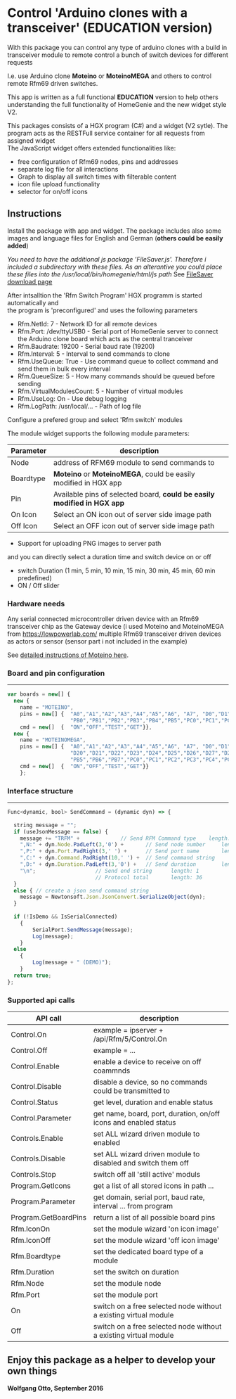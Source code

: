# Control 'Arduino clones with a transceiver' (EDUCATION version)

With this package you can control any type of arduino clones with a build in transceiver module to remote control a bunch of switch devices for different requests

I.e. use Arduino clone **Moteino** or **MoteinoMEGA** and others to control remote Rfm69 driven switches. 

This app is written as a full functional **EDUCATION** version to help others understanding the full functionality of HomeGenie and the new widget style V2.

This packages consists of a HGX program (C#) and a widget (V2 sytle). The program acts as the RESTFull service container for all requests from assigned widget   
The JavaScript widget offers extended functionalities like: 
+ free configuration of Rfm69 nodes, pins and addresses 
+ separate log file for all interactions
+ Graph to display all switch times with filterable content
+ icon file upload functionality
+ selector for on/off icons

## Instructions

Install the package with app and widget.
The package includes also some images and language files for English and German (**others could be easily added**)

*You need to have the additional js package 'FileSaver.js'. Therefore i included a subdirectory with these files. As an alterantive you could place these files into the /usr/local/bin/homegenie/html/js path* 
See <a href="https://github.com/eligrey/FileSaver.js/"> FileSaver download page</a>

After intsalltion the 'Rfm Switch Program' HGX programm is started automatically and    
the program is 'preconfigured' and uses the following parameters

+ Rfm.NetId: 			7  		- Network ID for all remote devices
+ Rfm.Port:  			/dev/ttyUSB0 	- Serial port of HomeGenie server to connect the Arduino clone board which acts as the central tranceiver
+ Rfm.Baudrate:			19200		- Serial baud rate (19200)
+ Rfm.Interval:			5		- Interval to send commands to clone
+ Rfm.UseQueue:			True		- Use command queue to collect command and send them in bulk every interval
+ Rfm.QueueSize:			5		- How many commands should be queued before sending
+ Rfm.VirtualModulesCount:	5		- Number of virtual modules
+ Rfm.UseLog:			On		- Use debug logging
+ Rfm.LogPath:			/usr/local/...	- Path of log file

Configure a prefered group and select  'Rfm switch' modules

The module widget supports the following module parameters:

| Parameter           	| description                                                                 	|
|-----------------------|-------------------------------------------------------------------------------|
| Node	 	       	| address of RFM69 module to send commands to  					|
| Boardtype	       	| **Moteino** or **MoteinoMEGA**, could be easily modified in HGX app		|
| Pin			| Available pins of selected board, **could be easily modified in HGX app**	|
| On Icon		| Select an ON icon out of server side image path				|
| Off Icon		| Select an OFF icon out of server side image path				|

+ Support for uploading PNG images to server path
	
and you can directly select a duration time and switch device on or off
+ switch Duration (1 min, 5 min, 10 min, 15 min, 30 min, 45 min, 60 min predefined) 
+ ON / Off slider

### Hardware needs

Any serial connected microcontroller driven device with an Rfm69 transceiver chip as the Gateway device (i used Moteino and MoteinoMEGA from https://lowpowerlab.com/
multiple Rfm69 transceiver driven devices as actors or sensor (sensor part i not included in the example)

See <a href="https://lowpowerlab.com/category/moteino/">detailed instructions of Moteino here</a>.   

### Board and pin configuration
---
```js
var boards = new[] { 
  new { 
    name = "MOTEINO", 		
    pins = new[] { 	"A0","A1","A2","A3","A4","A5","A6", "A7", "D0","D1","D2","D3","D4","D5","D6","D7","D8","D9","D10","D11","D12","D13","D14","D15","D16","D17","D18","D19",
    				"PB0","PB1","PB2","PB3","PB4","PB5","PC0","PC1","PC2","PC3","PC4","PC5", "PD0","PD1","PD2","PD3","PD4","PD5","PD6", "PD7" },
    cmd = new[]  {  "ON","OFF","TEST","GET"}},
  new { 
    name = "MOTEINOMEGA", 	
    pins = new[] {	"A0","A1","A2","A3","A4","A5","A6", "A7", "D0","D1","D2","D3","D4","D5","D6","D7","D8","D9","D10","D11","D12","D13","D14","D15","D16","D17","D18","D19",
                    "D20","D21","D22","D23","D24","D25","D26","D27","D28","D29","D30","D31","PA0","PA1","PA2","PA3","PA4","PA5","PA6","PA7","PB0","PB1","PB2","PB3","PB4",
                    "PB5","PB6","PB7","PC0","PC1","PC2","PC3","PC4","PC5","PC6","PC7","PD0","PD1","PD2","PD3","PD4","PD5","PD6" },
    cmd = new[]  {  "ON","OFF","TEST","GET"}}
	};  
```

### Interface structure
---
```js
Func<dynamic, bool> SendCommand = (dynamic dyn) => {
  
  string message = "";
  if (useJsonMessage == false) {
    message += "TRFM" + 			// Send RFM Command type 	length: 4
    ",N:" + dyn.Node.PadLeft(3,'0') + 		// Send node number		length: 6
    ",P:" + dyn.Port.PadRight(3,' ') + 		// Send port name		length: 6
    ",C:" + dyn.Command.PadRight(10,' ') + 	// Send command string		length: 13
    ",D:" + dyn.Duration.PadLeft(3,'0') +	// Send duration		length: 6
    "\n";					// Send end string		length: 1
    						// Protocol total		length: 36
  }
  else { // create a json send command string
  	message = Newtonsoft.Json.JsonConvert.SerializeObject(dyn);
  }
  
  if (!IsDemo && IsSerialConnected)
    {    
    	SerialPort.SendMessage(message);
    	Log(message);
  	}
  else
    {
    	Log(message + " (DEMO)");
  	}   
  return true;
};
```
### Supported api calls
| API call             	| description                                                                 	|
|-----------------------|-------------------------------------------------------------------------------|
| Control.On  	       	| example = ipserver + /api/Rfm/5/Control.On					|
| Control.Off	       	| example = ...									|
| Control.Enable	| enable a device to receive on off coammnds					|
| Control.Disable	| disable a device, so no commands could be transmitted to			|
| Control.Status	| get level, duration and enable status						|
| Control.Parameter 	| get name, board, port, duration, on/off icons and enabled status		|
| Controls.Enable	| set ALL wizard driven module to enabled					|
| Controls.Disable	| set ALL wizard driven module to disabled and switch them off			|
| Controls.Stop		| switch off all 'still active' moduls						|
| Program.GetIcons	| get a list of all stored icons in path ...					|
| Program.Parameter	| get domain, serial port, baud rate, interval ... from program			|
| Program.GetBoardPins	| return a list of all possible board pins					|
| Rfm.IconOn		| set the module wizard 'on icon image'						|
| Rfm.IconOff		| set the module wizard 'off icon image'					|
| Rfm.Boardtype		| set the dedicated board type of a module					|
| Rfm.Duration		| set the switch on duration							|
| Rfm.Node		| set the module node								|
| Rfm.Port		| set the module port								|
| On			| switch on a free selected node without a existing virtual module		|
| Off			| switch on a free selected node without a existing virtual module		|

## Enjoy this package as a helper to develop your own things
**Wolfgang Otto, September 2016**
